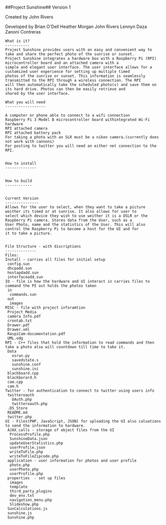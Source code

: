 
##Project Sunshine## 
Version 1 

Created by
John Rivers

Developed by
Brian O'Dell
Heather Morgan
John Rivers
Lennyn Daza
Zanoni Contreras	

	
	What is it?	
	-----------
	Project Sunshine provides users with an easy and convenient way to take and share the perfect photo of the sunrise or sunset.
	Project Sunshine integrates a hardware box with a Raspberry Pi (RPI) microcontroller board and an attached camera with a 
	simple and elegant user interface. The user interface allows for a customized user experience for setting up multiple timed 
	photos of the sunrise or sunset. This information is seamlessly transmitted to the RPI through a wireless connection. The RPI
	will then automatically take the scheduled photo(s) and save them on its hard drive. Photos can then be easily retrieve and
	shared by the user interface.

	What you will need
	------------------
	
	A computer or phone able to connect to a wifi connection
	Raspberry Pi 3 Model B microcontroller board withintegrated Wi-Fi hardware 
    RPI attached camera
	RPI attached battery pack	
	For taking a photo with an SLR must be a nikon camera.(currently does not work with cannons)
	For posting to twitter you will need an either net connection to the RPI.


	How to install
	--------------

	
	How to build
	------------
	
	
	Current Version
	---------------
	Allows for the user to select, when they want to take a picture weither its timed or at sunrise. It also allows for user to 
	select which device they wish to use weither it is a DSLR or the Raspberry Pi camera. Stores data from the User, such as a 
	User Photo, name and the statistics of the User. This will also control the Raspberry Pi to become a host for the UI and for 
	it to take a picture. 
	
		
	File Structure - with discriptions
	--------------
	Files:
	Install - carries all files for initial setup
	 config.sun 
	 dhcpadd.sun
	 hostapdadd.sun
	 interfaceadd.sun
	IO - file is how the hardware and UI interact in carries files to command the PI out holds the photos taken
	 in
	  commands.sun
	 out
	  images
	MISC - file with project inforamtion
	 Project Media
	 camera Info.pdf
	 crontab.txt
	 Drawer.pdf
	 Drawer.xml
	 RaspiCam-documentation.pdf
	 UML.odg
	RPI - C++ files that hold the information to read commands and then take a photo also will countdown till time to take it.
	 Data
	   osrun.py
	   savedstate.s
	   sunshine.conf
	   sunshine.ini
	 blackboard.cpp
	 blackborard.h
	 cam.cpp
	 cam.h
	Twitter - for authentication to connect to twitter using users info
	 twitteroauth
	   OAuth.php
	   twitteroauth.php
	 .DS_Store
	 README.md
	 twitter.php
	UI - Files(PHP, JavaScript, JSON) for uploading the UI also caluations to send the information to hardware.
	 AJAX_calls - storage of object files from the UI
	  ProcessProfile.php
	  SunshineData.json
	  updateUserStatistics.php
	  userProfile.json
	  writeToFile.php
	  writeToFileZipcode.php
	 application - user information for photos and user profile
	  photo.php
	  userPhoto.php
	  userProfile.php
	 properties  - set up files
	  images
	  template
	  third_party_plugins
	  dev_env.txt
	  navigation_menu.php
	  Slideshow.php
	 SunCalculations.js
	 sunshine.js
	 Sunshine.php
	 
	
	